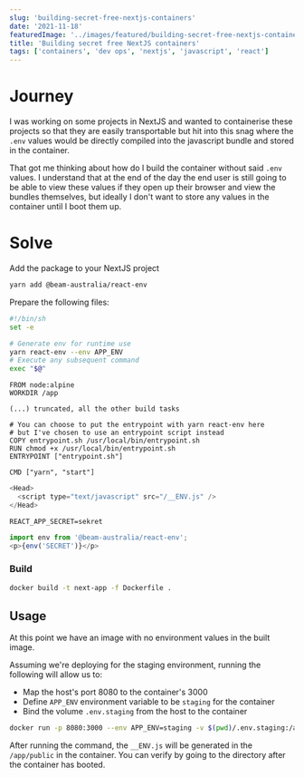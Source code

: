 ```yaml
---
slug: 'building-secret-free-nextjs-containers'
date: '2021-11-18'
featuredImage: '../images/featured/building-secret-free-nextjs-containers.png'
title: 'Building secret free NextJS containers'
tags: ['containers', 'dev ops', 'nextjs', 'javascript', 'react']
---
```


# Journey

I was working on some projects in NextJS and wanted to containerise these projects so that they are easily transportable but hit into this snag where the `.env` values would be directly compiled into the javascript bundle and stored in the container.

That got me thinking about how do I build the container without said `.env` values. I understand that at the end of the day the end user is still going to be able to view these values if they open up their browser and view the bundles themselves, but ideally I don't want to store any values in the container until I boot them up.

# Solve

Add the package to your NextJS project

```bash
yarn add @beam-australia/react-env
```

Prepare the following files:

```sh:title=entrypoint.sh
#!/bin/sh
set -e

# Generate env for runtime use
yarn react-env --env APP_ENV
# Execute any subsequent command
exec "$@"
```

```dockerfile:title=Dockerfile
FROM node:alpine
WORKDIR /app

(...) truncated, all the other build tasks

# You can choose to put the entrypoint with yarn react-env here
# but I've chosen to use an entrypoint script instead
COPY entrypoint.sh /usr/local/bin/entrypoint.sh
RUN chmod +x /usr/local/bin/entrypoint.sh
ENTRYPOINT ["entrypoint.sh"]

CMD ["yarn", "start"]
```

```jsx:title=__document.js
<Head>
  <script type="text/javascript" src="/__ENV.js" />
</Head>
```

```dotenv:title=.env.staging
REACT_APP_SECRET=sekret
```

```jsx:title=page.js
import env from '@beam-australia/react-env';
<p>{env('SECRET')}</p>
```

### Build

```sh
docker build -t next-app -f Dockerfile .
```

## Usage

At this point we have an image with no environment values in the built image.

Assuming we're deploying for the staging environment, running the following will allow us to:

- Map the host's port 8080 to the container's 3000
- Define `APP_ENV` environment variable to be `staging` for the container
- Bind the volume `.env.staging` from the host to the container

```sh
docker run -p 8080:3000 --env APP_ENV=staging -v $(pwd)/.env.staging:/app/.env.staging next-app
```

After running the command, the `__ENV.js` will be generated in the `/app/public` in the container. You can verify by going to the directory after the container has booted.
